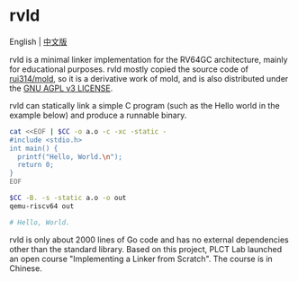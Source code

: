 # rvld

English | [中文版](README_cn.md)

rvld is a minimal linker implementation for the RV64GC architecture, mainly for educational purposes. rvld mostly copied the source code of [rui314/mold](https://github.com/rui314/mold), so it is a derivative work of mold, and is also distributed under the [GNU AGPL v3 LICENSE](LICENSE).

rvld can statically link a simple C program (such as the Hello world in the example below) and produce a runnable binary.

```bash
cat <<EOF | $CC -o a.o -c -xc -static -
#include <stdio.h>
int main() {
  printf("Hello, World.\n");
  return 0;
}
EOF

$CC -B. -s -static a.o -o out
qemu-riscv64 out

# Hello, World.
```

rvld is only about 2000 lines of Go code and has no external dependencies other than the standard library. Based on this project, PLCT Lab launched an open course "Implementing a Linker from Scratch". The course is in Chinese.